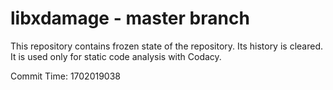 # libxdamage - master branch

This repository contains frozen state of the repository.
Its history is cleared. It is used only for static code
analysis with Codacy.

Commit Time: 1702019038